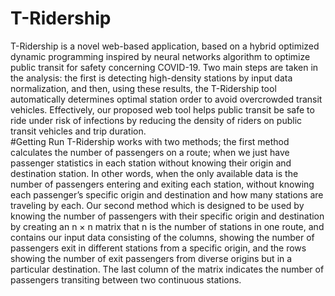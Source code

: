 # T-Ridership
T-Ridership is a novel web-based application, based on a hybrid optimized dynamic programming inspired by neural networks algorithm to optimize public transit for safety concerning COVID-19. Two main steps are taken in the analysis: the first is detecting high-density stations by input data normalization, and then, using these results, the T-Ridership tool automatically determines optimal station order to avoid overcrowded transit vehicles. Effectively, our proposed web tool helps public transit be safe to ride under risk of infections by reducing the density of riders on public transit vehicles and trip duration.  
#Getting Run
T-Ridership works with two methods; the first method calculates the number of passengers on a route; when we just have passenger statistics in each station without knowing their origin and destination station. In other words, when the only available data is the number of passengers entering and exiting each station, without knowing each passenger’s specific origin and destination and how many stations are traveling by each. Our second method which is designed to be used by knowing the number of passengers with their specific origin and destination by creating an n × n matrix that n is the number of stations in one route, and contains our input data consisting of the columns, showing the number of passengers exit in different stations from a specific origin, and the rows showing the number of exit passengers from diverse origins but in a particular destination. The last column of the matrix indicates the number of passengers transiting between two continuous stations.
